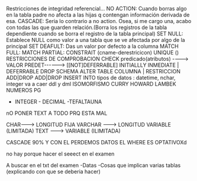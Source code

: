 Restricciones de integridad referencial...
NO ACTION: Cuando borras algo en la tabla padre no afecta a las hijas q contengan información derivada de esa.
CASCADE: Seria lo contrario a no action. Osea, si me cargo una, acabo con todas las que guarden relación.(Borra los registros de la tabla dependiente cuando se borra el registro de la tabla principal)
SET NULL: Establece NULL como valor a una tabla que se ve afectada por algo de la principal
SET DEAFULT: Das un valor por defecto a la columna
MATCH FULL:
MATCH PARTIAL:
CONSTRAIT (cname-derestricicon)
UNIQUE (<atrib>)
  RESTRICCIONES DE COMPROBACION
  CHECK predicado(atributos)
  ----> VALOR PREDET------> [[NOT]DEFERRABLE]
  INITIALLLY INMEDIATE | DEFERRABLE
  DROP SCHEMA
  ALTER TABLE
    COLUMNA | RESTRICCION
  ADD|DROP       ADD|DROP
INSERT INTO <nombre de la tabla>
 tipos de datos :
    datetime, nchar, integer
  va a caer ddl y dml
ISOMORFISMO CURRY HOWARD LAMBEK
  NUMEROS PG 
 -  INTEGER - DECIMAL -TEFALTAUNA
  
  nO PONER TEXT A TODO PRQ ESTA MAL
  
  CHAR---> LONGITUD FIJA
  VARCHAR ---> LONGITUD VARIABLE (LIMITADA)
  TEXT ---> VARIABLE (ILIMITADA)
  
  CASCADE 90% Y CON EL PERDEMOS DATOS
  EL WHERE ES OPTATIVOXd
  
  no hay porque hacer el seeect en el examen
  
  
  A buscar en el txt del examen
  -Datas -Cosas que implican varias tablas (explicando con que se deberia hacer)
